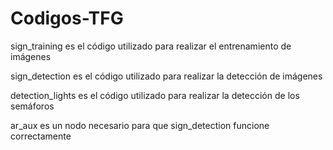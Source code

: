# Codigos-TFG
sign_training es el código utilizado para realizar el entrenamiento de imágenes 

sign_detection es el código utilizado para realizar la detección de imágenes

detection_lights es el código utilizado para realizar la detección de los semáforos

ar_aux es un nodo necesario para que sign_detection funcione correctamente 
